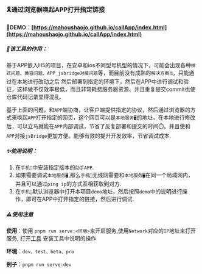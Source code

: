 ### 🎗️通过浏览器唤起APP打开指定链接

#### 🔗DEMO：[https://mahoushaojo.github.io/callApp/index.html](https://mahoushaojo.github.io/callApp/index.html)

##### 🧰该工具的作用：

​	基于APP嵌入H5的项目，在安卓和ios不同型号机型的情况下，可能会出现各种`样式问题、兼容问题、APP_jsbridge对接问题`等，而目前没有成熟的`解决方案🗒️`，只能通过在本地进行改动之后 然后部署到指定的环境下，然后在APP中进行调试和验证，这样做不仅效率极低，而且非常耗费服务器资源、并且重复提交commit也使仓库代码记录显得混乱.

​	基于上面的问题，和`APP`端协商，让客户端提供指定的协议，然后通过浏览器的方式来唤起`APP`打开指定的网页，这个网页可以是`本地服务🖥️`的地址，在本地进行修改后，可以立马就能在`APP`内部调试，节省了反复部署和提交的时间⏱️。并且使和`APP`对接`jsBridge`更加方便。能够有效的提升开发效率，节省调试成本.

##### ✨使用说明：

1. 在`手机📱`中安装指定版本的`助手APP`.
2. 如果需要调试`本地服务🖥️`,那么`手机📱`无线网需要和`本地服务🖥️`在同一个局域网内，并且可以通过`ping ip`的方式互相获取到对方.
3. 在`手机📱`默认浏览器中打开本项目`demo`地址，然后按照`demo`中的说明进行操作，即可在APP中打开指定的链接，然后进行调试.

##### ⚠️使用注意

​**使用**：使用 `pnpm run serve:<环境>`来开启服务,使用`Network`对应的`IP`地址来打开服务, 打开[工具](https://mahoushaojo.github.io/callApp/index.html) 安装工具中说明的操作

**环境**：`dev、test、beta、pro`

**例子**：`pnpm run serve:dev`
